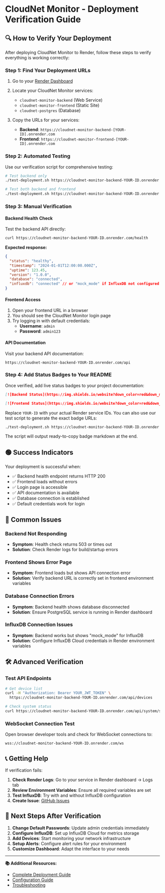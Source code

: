 # CloudNet Monitor - Deployment Verification Guide

## 🔍 How to Verify Your Deployment

After deploying CloudNet Monitor to Render, follow these steps to verify everything is working correctly:

### Step 1: Find Your Deployment URLs

1. Go to your [Render Dashboard](https://dashboard.render.com)
2. Locate your CloudNet Monitor services:
   - `cloudnet-monitor-backend` (Web Service)
   - `cloudnet-monitor-frontend` (Static Site)
   - `cloudnet-postgres` (Database)

3. Copy the URLs for your services:
   - **Backend**: `https://cloudnet-monitor-backend-[YOUR-ID].onrender.com`
   - **Frontend**: `https://cloudnet-monitor-frontend-[YOUR-ID].onrender.com`

### Step 2: Automated Testing

Use our verification script for comprehensive testing:

```bash
# Test backend only
./test-deployment.sh https://cloudnet-monitor-backend-YOUR-ID.onrender.com

# Test both backend and frontend
./test-deployment.sh https://cloudnet-monitor-backend-YOUR-ID.onrender.com https://cloudnet-monitor-frontend-YOUR-ID.onrender.com
```

### Step 3: Manual Verification

#### Backend Health Check
Test the backend API directly:

```bash
curl https://cloudnet-monitor-backend-YOUR-ID.onrender.com/health
```

**Expected response:**
```json
{
  "status": "healthy",
  "timestamp": "2024-01-01T12:00:00.000Z",
  "uptime": 123.45,
  "version": "1.0.0",
  "database": "connected",
  "influxdb": "connected" // or "mock_mode" if InfluxDB not configured
}
```

#### Frontend Access
1. Open your frontend URL in a browser
2. You should see the CloudNet Monitor login page
3. Try logging in with default credentials:
   - **Username**: `admin`
   - **Password**: `admin123`

#### API Documentation
Visit your backend API documentation:
```
https://cloudnet-monitor-backend-YOUR-ID.onrender.com/api
```

### Step 4: Add Status Badges to Your README

Once verified, add live status badges to your project documentation:

```markdown
[![Backend Status](https://img.shields.io/website?down_color=red&down_message=offline&label=backend&style=flat-square&up_color=green&up_message=online&url=https%3A%2F%2Fcloudnet-monitor-backend-YOUR-ID.onrender.com%2Fhealth)](https://cloudnet-monitor-backend-YOUR-ID.onrender.com/health)

[![Frontend Status](https://img.shields.io/website?down_color=red&down_message=offline&label=frontend&style=flat-square&up_color=green&up_message=online&url=https%3A%2F%2Fcloudnet-monitor-frontend-YOUR-ID.onrender.com)](https://cloudnet-monitor-frontend-YOUR-ID.onrender.com)
```

Replace `YOUR-ID` with your actual Render service IDs. You can also use our test script to generate the exact badge URLs:

```bash
./test-deployment.sh https://cloudnet-monitor-backend-YOUR-ID.onrender.com https://cloudnet-monitor-frontend-YOUR-ID.onrender.com
```

The script will output ready-to-copy badge markdown at the end.

## 🟢 Success Indicators

Your deployment is successful when:

- ✅ Backend health endpoint returns HTTP 200
- ✅ Frontend loads without errors
- ✅ Login page is accessible
- ✅ API documentation is available
- ✅ Database connection is established
- ✅ Default credentials work for login

## 🔴 Common Issues

### Backend Not Responding
- **Symptom**: Health check returns 503 or times out
- **Solution**: Check Render logs for build/startup errors

### Frontend Shows Error Page
- **Symptom**: Frontend loads but shows API connection error
- **Solution**: Verify backend URL is correctly set in frontend environment variables

### Database Connection Errors
- **Symptom**: Backend health shows database disconnected
- **Solution**: Ensure PostgreSQL service is running in Render dashboard

### InfluxDB Connection Issues
- **Symptom**: Backend works but shows "mock_mode" for InfluxDB
- **Solution**: Configure InfluxDB Cloud credentials in Render environment variables

## 🛠️ Advanced Verification

### Test API Endpoints
```bash
# Get device list
curl -H "Authorization: Bearer YOUR_JWT_TOKEN" \
  https://cloudnet-monitor-backend-YOUR-ID.onrender.com/api/devices

# Check system status
curl https://cloudnet-monitor-backend-YOUR-ID.onrender.com/api/system/status
```

### WebSocket Connection Test
Open browser developer tools and check for WebSocket connections to:
```
wss://cloudnet-monitor-backend-YOUR-ID.onrender.com/ws
```

## 📞 Getting Help

If verification fails:

1. **Check Render Logs**: Go to your service in Render dashboard → Logs tab
2. **Review Environment Variables**: Ensure all required variables are set
3. **Test InfluxDB**: Try with and without InfluxDB configuration
4. **Create Issue**: [GitHub Issues](https://github.com/TejaswiBhavani/cloudnet-monitor/issues)

## 🎯 Next Steps After Verification

1. **Change Default Passwords**: Update admin credentials immediately
2. **Configure InfluxDB**: Set up InfluxDB Cloud for metrics storage
3. **Add Devices**: Start monitoring your network infrastructure
4. **Setup Alerts**: Configure alert rules for your environment
5. **Customize Dashboard**: Adapt the interface to your needs

---

**📚 Additional Resources:**
- [Complete Deployment Guide](./RENDER_DEPLOYMENT.md)
- [Configuration Guide](./SETUP.md)
- [Troubleshooting](./DEPLOYMENT_STATUS.md)